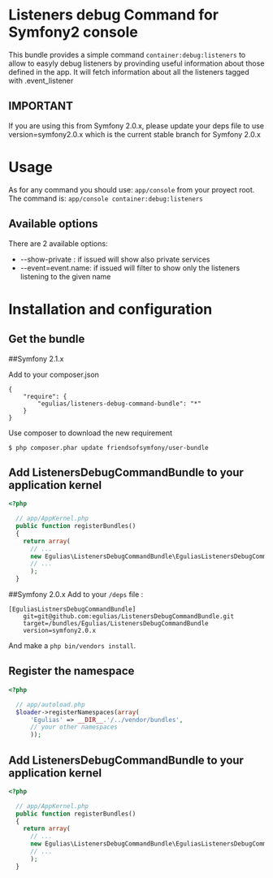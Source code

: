 # Listeners debug Command for Symfony2 console

This bundle provides a simple command `container:debug:listeners` to allow to easyly debug listeners by
provinding useful information about those defined in the app. It will fetch information about all the listeners 
tagged with .event_listener

## IMPORTANT

If you are using this from Symfony 2.0.x, please update your deps file to use version=symfony2.0.x which is the current
stable branch for Symfony 2.0.x

# Usage

As for any command you should use: `app/console` from your proyect root.
The command is:
`app/console container:debug:listeners`

## Available options

There are 2 available options:

* --show-private :    if issued will show also private services
* --event=event.name: if issued will filter to show only the listeners listening to the given name 

# Installation and configuration

## Get the bundle

##Symfony 2.1.x

Add to your composer.json

```
{
    "require": {
        "egulias/listeners-debug-command-bundle": "*"
    }
}
```

Use composer to download the new requirement
``` 
$ php composer.phar update friendsofsymfony/user-bundle
```

## Add ListenersDebugCommandBundle to your application kernel

``` php
<?php

  // app/AppKernel.php
  public function registerBundles()
  {
    return array(
      // ...
      new Egulias\ListenersDebugCommandBundle\EguliasListenersDebugCommandBundle(),
      // ...
      );
  }
```

##Symfony 2.0.x
Add to your `/deps` file :

```
[EguliasListnersDebugCommandBundle]
    git=git@github.com:egulias/ListenersDebugCommandBundle.git
    target=/bundles/Egulias/ListenersDebugCommandBundle
    version=symfony2.0.x
```
    
And make a `php bin/vendors install`.

## Register the namespace

``` php
<?php

  // app/autoload.php
  $loader->registerNamespaces(array(
      'Egulias' => __DIR__.'/../vendor/bundles',
      // your other namespaces
      ));
```

## Add ListenersDebugCommandBundle to your application kernel

``` php
<?php

  // app/AppKernel.php
  public function registerBundles()
  {
    return array(
      // ...
      new Egulias\ListenersDebugCommandBundle\EguliasListenersDebugCommandBundle(),
      // ...
      );
  }
```
